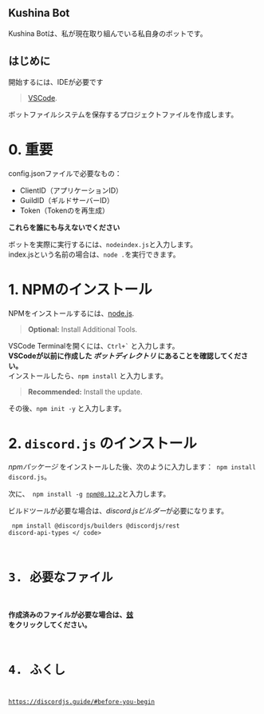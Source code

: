 
## Kushina Bot
Kushina Botは、私が現在取り組んでいる私自身のボットです。

## はじめに
開始するには、IDEが必要です 
> [VSCode](https://code.visualstudio.com).

ボットファイルシステムを保存するプロジェクトファイルを作成します。

# 0. 重要
config.jsonファイルで必要なもの：
- ClientID（アプリケーションID）
- GuildID（ギルドサーバーID）
- Token（Tokenのを再生成）

**これらを誰にも与えないでください**

ボットを実際に実行するには、<code>nodeindex.js</code>と入力します。  
index.jsという名前の場合は、<code>node .</code>を実行できます。

# 1. NPMのインストール
NPMをインストールするには、[node.js](https://nodejs.org).
> **Optional:** Install Additional Tools.  

VSCode Terminalを開くには、<code>Ctrl+`</code> と入力します。  
**VSCodeが以前に作成した *ボットディレクトリ* にあることを確認してください。**  
インストールしたら、<code>npm install</code> と入力します。  
> **Recommended:** Install the update.

その後、<code>npm init -y</code> と入力します。  
# 2. <code>discord.js</code> のインストール  
*npmパッケージ* をインストールした後、次のように入力します：<code> npm install discord.js</code>。  

次に、<code> npm install -g npm@8.12.2</code>と入力します。  

ビルドツールが必要な場合は、*discord.jsビルダー*が必要になります。  

<code> npm install @discordjs/builders @discordjs/rest discord-api-types </ code> 

# 3. 必要なファイル  
### 作成済みのファイルが必要な場合は、[玆](https://github.com/KushinaAtori/Bot/tree/main/Pre-Built) をクリックしてください。  

# 4. ふくし  
https://discordjs.guide/#before-you-begin  
